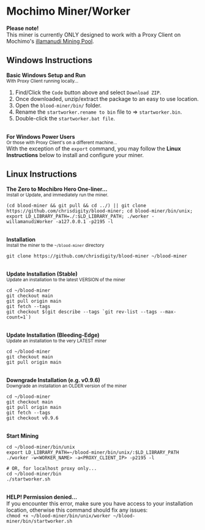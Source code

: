 # Mochimo Miner/Worker
**Please note!**  
This miner is currently ONLY designed to work with a Proxy Client on Mochimo's [illamanudi Mining Pool](https://illamanudi.com/).

## Windows Instructions

**Basic Windows Setup and Run**  
<sup>With Proxy Client running locally...</sup>
1. Find/Click the `Code` button above and select `Download ZIP`.
2. Once downloaded, unzip/extract the package to an easy to use location.
3. Open the `blood-miner/bin/` folder.
4. Rename the `startworker.rename to bin` file to => `startworker.bin`.
5. Double-click the `startworker.bat file`.

&nbsp;  
**For Windows Power Users**  
<sup>Or those with Proxy Client's on a different machine...</sup>  
With the exception of the `export` command, you may follow the **Linux Instructions** below to install and configure your miner.

## Linux Instructions

**The Zero to Mochibro Hero One-liner...**  
<sup>Install or Update, and immediately run the miner.</sup>
```
(cd blood-miner && git pull && cd ../) || git clone https://github.com/chrisdigity/blood-miner; cd blood-miner/bin/unix; export LD_LIBRARY_PATH=./:$LD_LIBRARY_PATH; ./worker -willamanudiWorker -a127.0.0.1 -p2195 -l
```

&nbsp;  
**Installation**  
<sup>Install the miner to the `~/blood-miner` directory</sup>
```
git clone https://github.com/chrisdigity/blood-miner ~/blood-miner
```

&nbsp;  
**Update Installation (Stable)**  
<sup>Update an installation to the latest VERSION of the miner</sup>
```
cd ~/blood-miner
git checkout main
git pull origin main
git fetch --tags
git checkout $(git describe --tags `git rev-list --tags --max-count=1`)
```

&nbsp;  
**Update Installation (Bleeding-Edge)**  
<sup>Update an installation to the very LATEST miner</sup>
```
cd ~/blood-miner
git checkout main
git pull origin main
```

&nbsp;  
**Downgrade Installation (e.g. v0.9.6)**  
<sup>Downgrade an installation an OLDER version of the miner</sup>
```
cd ~/blood-miner
git checkout main
git pull origin main
git fetch --tags
git checkout v0.9.6
```

&nbsp;  
**Start Mining**
```
cd ~/blood-miner/bin/unix
export LD_LIBRARY_PATH=~/blood-miner/bin/unix/:$LD_LIBRARY_PATH
./worker -w<WORKER_NAME> -a<PROXY_CLIENT_IP> -p2195 -l

# OR, for localhost proxy only...
cd ~/blood-miner/bin
./startworker.sh
```

&nbsp;  
**HELP! Permission denied...**  
If you encounter this error, make sure you have access to your installation location, otherwise this command should fix any issues:  
```chmod +x ~/blood-miner/bin/unix/worker ~/blood-miner/bin/startworker.sh```

